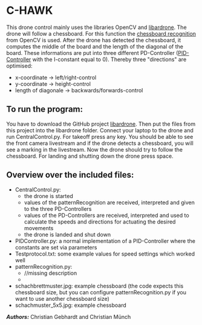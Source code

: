 # C-HAWK

This drone control mainly uses the libraries OpenCV and [libardrone](https://github.com/venthur/python-ardrone).
The drone will follow a chessboard. For this function the [chessboard recognition](http://opencv-python-tutroals.readthedocs.io/en/latest/py_tutorials/py_calib3d/py_calibration/py_calibration.html) from OpenCV is used.
After the drone has detected the chessboard, it computes the middle of the board and the length of the diagonal of the board.
These informations are put into three different PD-Controller ([PID-Controller](https://en.wikipedia.org/wiki/PID_controller) with the I-constant equal to 0).
Thereby three "directions" are optimised:
* x-coordinate -> left/right-control
* y-coordinate -> height-control
* length of diagonale -> backwards/forwards-control

## To run the program:
You have to download the GitHub project [libardrone](https://github.com/venthur/python-ardrone).
Then put the files from this project into the libardrone folder.
Connect your laptop to the drone and run CentralControl.py.
For takeoff press any key. 
You should be able to see the front camera livestream and if the drone detects a chessboard, you will see a marking in the livestream.
Now the drone should try to follow the chessboard.
For landing and shutting down the drone press space.

## Overview over the included files:
* CentralControl.py:
    + the drone is started
    + values of the patternRecognition are received, interpreted and given to the three PD-Controllers
    + values of the PD-Controllers are received, interpreted and used to calculate the speeds and directions for actuating the desired movements
    + the drone is landed and shut down
* PIDController.py: a normal implementation of a PID-Controller where the constants are set via parameters
* Testprotocol.txt: some example values for speed settings which worked well
* patternRecognition.py:
    + //missing description
    + 
* schachbrettmuster.jpg: example chessboard (the code expects this chessboard size, but you can configure patternRecognition.py if you want to use another chessboard size)
* schachmuster_5x5.jpg: example chessboard

**_Authors:_** Christian Gebhardt and Christian Münch
